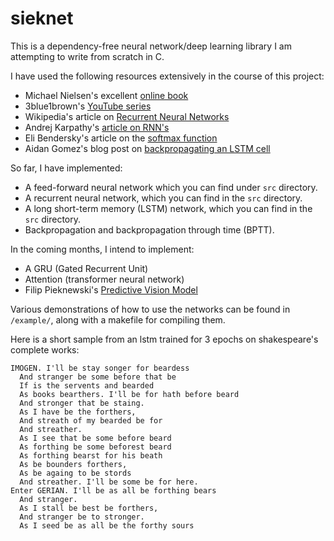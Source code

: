 # sieknet
This is a dependency-free neural network/deep learning library I am attempting to write from scratch in C. 

I have used the following resources extensively in the course of this project:

  * Michael Nielsen's excellent [online book](http://www.neuralnetworksanddeeplearning.com)
  * 3blue1brown's [YouTube series](https://www.youtube.com/watch?v=aircAruvnKk&list=PLZHQObOWTQDNU6R1_67000Dx_ZCJB-3pi)
  * Wikipedia's article on [Recurrent Neural Networks](https://en.wikipedia.org/wiki/Recurrent_neural_network) 
  * Andrej Karpathy's [article on RNN's](http://karpathy.github.io/2015/05/21/rnn-effectiveness/)
  * Eli Bendersky's article on the [softmax function](https://eli.thegreenplace.net/2016/the-softmax-function-and-its-derivative/)
  * Aidan Gomez's blog post on [backpropagating an LSTM cell](https://blog.aidangomez.ca/2016/04/17/Backpropogating-an-LSTM-A-Numerical-Example/)
   
So far, I have implemented:
  * A feed-forward neural network which you can find under `src` directory. 
  * A recurrent neural network, which you can find in the `src` directory. 
  * A long short-term memory (LSTM) network, which you can find in the `src` directory.
  * Backpropagation and backpropagation through time (BPTT).
    
In the coming months, I intend to implement:
  * A GRU (Gated Recurrent Unit)
  * Attention (transformer neural network)
  * Filip Pieknewski's [Predictive Vision Model](https://blog.piekniewski.info/2016/11/04/predictive-vision-in-a-nutshell/)
  
Various demonstrations of how to use the networks can be found in `/example/`, along with a makefile for compiling them.

Here is a short sample from an lstm trained for 3 epochs on shakespeare's complete works:


    IMOGEN. I'll be stay songer for beardess
      And stranger be some before that be
      If is the servents and bearded
      As books bearthers. I'll be for hath before beard
      And stronger that be staing.
      As I have be the forthers,
      And streath of my bearded be for
      And streather.
      As I see that be some before beard
      As forthing be some beforest beard
      As forthing bearst for his beath
      As be bounders forthers,
      As be againg to be stords
      And streather. I'll be some be for here.
    Enter GERIAN. I'll be as all be forthing bears
      And stranger.
      As I stall be best be forthers,
      And stranger be to stronger.
      As I seed be as all be the forthy sours

